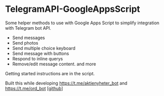 # TelegramAPI-GoogleAppsScript
Some helper methods to use with Google Apps Script to simplify integration with Telegram bot API.
- Send messages
- Send photos
- Send multiple choice keyboard
- Send message with buttons
- Respond to inline querys
- Remove/edit message content.
and more

Getting started instructions are in the script.

Built this while developing
https://t.me/aktienyheter_bot
and
https://t.me/ord_bot [<a href="https://github.com/theolundqvist/bot_ord">github</a>]
